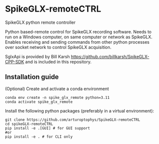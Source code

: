 # SpikeGLX-remoteCTRL
SpikeGLX python remote controller

Python based-remote control for SpikeGLX recording software. Needs to run on a Windows computer, on same computer or 
network as SpikeGLX. Enables receiving and sending commands from other python processes over socket network to control
SpikeGLX acquisition.

SglxApi is provided by Bill Karsh <https://github.com/billkarsh/SpikeGLX-CPP-SDK> and is included in this repository.


## Installation guide
(Optional) Create and activate a conda environment

    conda env create -n spike_glx_remote python=3.11
    conda activate spike_glx_remote

Install the following python packages (preferably in a virtual environment):

    git clone https://github.com/arturoptophys/SpikeGLX-remoteCTRL
    cd spikeGLX-remoteCTRL
    pip install -e .[GUI] # for GUI support
    #or
    pip install -e . # for CLI only
